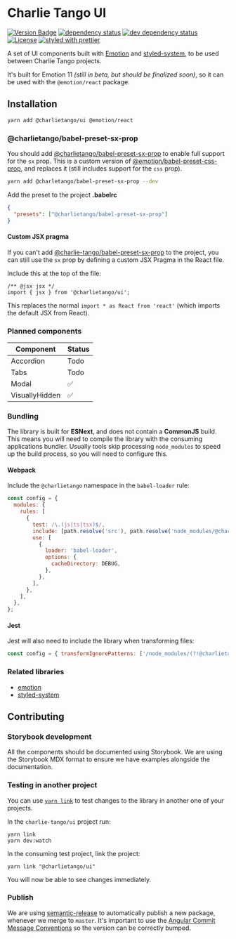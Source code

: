 # Charlie Tango UI

[![Version Badge][npm-version-svg]][package-url] [![dependency status][deps-svg]][deps-url]
[![dev dependency status][dev-deps-svg]][dev-deps-url] [![License][license-image]][license-url]
[![styled with prettier][prettier-svg]][prettier-url]

A set of UI components built with [Emotion](https://emotion.sh) and
[styled-system](https://styled-system.com/), to be used between Charlie Tango projects.

It's built for Emotion 11 _(still in beta, but should be finalized soon)_, so it can be used with
the `@emotion/react` package.

## Installation

```bash
yarn add @charlietango/ui @emotion/react
```

### @charlietango/babel-preset-sx-prop

You should add
[@charlietango/babel-preset-sx-prop](https://www.npmjs.com/package/@charlietango/babel-preset-sx-prop)
to enable full support for the `sx` prop. This is a custom version of
[@emotion/babel-preset-css-prop](https://emotion.sh/docs/@emotion/babel-preset-css-prop), and
replaces it (still includes support for the `css` prop).

```bash
yarn add @charletango/babel-preset-sx-prop --dev
```

Add the preset to the project **.babelrc**

```json
{
  "presets": ["@charlietango/babel-preset-sx-prop"]
}
```

#### Custom JSX pragma

If you can't add
[@charlie-tango/babel-preset-sx-prop](https://github.com/charlie-tango/babel-preset-sx-prop) to the
project, you can still use the `sx` prop by defining a custom JSX Pragma in the React file.

Include this at the top of the file:

```tsx
/** @jsx jsx */
import { jsx } from '@charlietango/ui';
```

This replaces the normal `import * as React from 'react'` (which imports the default JSX from
React).

### Planned components

| **Component**  | **Status** |
| -------------- | ---------- |
| Accordion      | Todo       |
| Tabs           | Todo       |
| Modal          | ✅         |
| VisuallyHidden | ✅         |

### Bundling

The library is built for **ESNext**, and does not contain a **CommonJS** build. This means you will
need to compile the library with the consuming applications bundler. Usually tools skip processing
`node_modules` to speed up the build process, so you will need to configure this.

#### Webpack

Include the `@charlietango` namespace in the `babel-loader` rule:

```js
const config = {
  modules: {
    rules: [
      {
        test: /\.(js|ts|tsx)$/,
        include: [path.resolve('src'), path.resolve('node_modules/@charlietango')],
        use: [
          {
            loader: 'babel-loader',
            options: {
              cacheDirectory: DEBUG,
            },
          },
        ],
      },
    ],
  },
};
```

#### Jest

Jest will also need to include the library when transforming files:

```js
const config = { transformIgnorePatterns: ['/node_modules/(?!@charlietango).+\\.js$'] };
```

### Related libraries

- [emotion](https://emotion.sh)
- [styled-system](https://styled-system.com/)

## Contributing

### Storybook development

All the components should be documented using Storybook. We are using the Storybook MDX format to
ensure we have examples alongside the documentation.

### Testing in another project

You can use [`yarn link`](https://yarnpkg.com/lang/en/docs/cli/link/) to test changes to the library
in another one of your projects.

In the `charlie-tango/ui` project run:

```shell script
yarn link
yarn dev:watch
```

In the consuming test project, link the project:

```shell script
yarn link "@charlietango/ui"
```

You will now be able to see changes immediately.

### Publish

We are using [semantic-release](https://github.com/semantic-release/semantic-release) to
automatically publish a new package, whenever we merge to `master`. It's important to use the
[Angular Commit Message Conventions](https://github.com/angular/angular.js/blob/master/DEVELOPERS.md#-git-commit-guidelines)
so the version can be correctly bumped.

[package-url]: https://npmjs.org/package/@charlietango/ui
[npm-version-svg]: https://img.shields.io/npm/v/@charlietango/ui.svg
[deps-svg]: https://david-dm.org/charlie-tango/ui.svg
[deps-url]: https://david-dm.org/charlie-tango/ui
[dev-deps-svg]: https://david-dm.org/charlie-tango/ui/dev-status.svg
[dev-deps-url]: https://david-dm.org/charlie-tango/ui#info=devDependencies
[license-image]: http://img.shields.io/npm/l/@charlietango/ui.svg
[license-url]: LICENSE
[prettier-svg]: https://img.shields.io/badge/styled_with-prettier-ff69b4.svg
[prettier-url]: https://github.com/prettier/prettier
